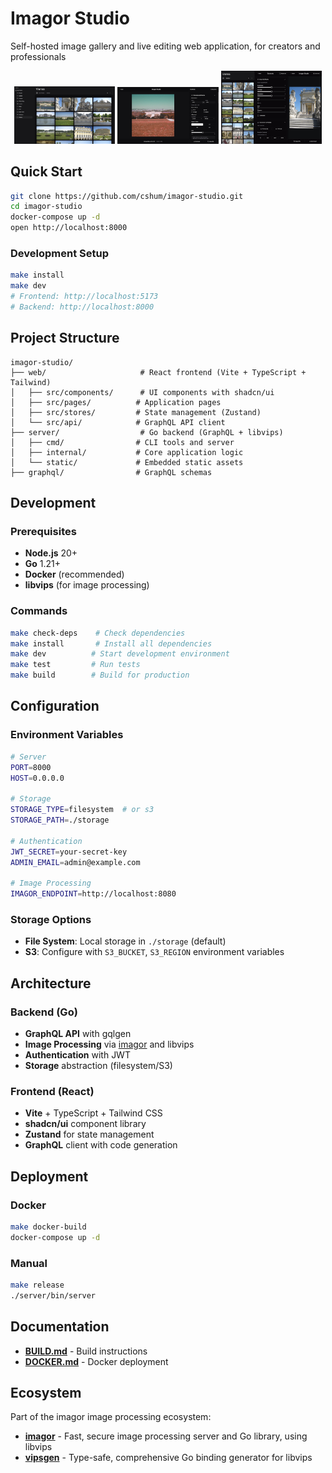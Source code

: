 # Imagor Studio

Self-hosted image gallery and live editing web application, for creators and professionals

<div align="center">
  <img src="assets/gallery.jpg" alt="Gallery" width="32%" />
  <img src="assets/editor.jpg" alt="Editor" width="32%" />
  <img src="assets/mobile.jpg" alt="Mobile" width="32%" />
</div>

## Quick Start

```bash
git clone https://github.com/cshum/imagor-studio.git
cd imagor-studio
docker-compose up -d
open http://localhost:8000
```

### Development Setup

```bash
make install
make dev
# Frontend: http://localhost:5173
# Backend: http://localhost:8000
```

## Project Structure

```
imagor-studio/
├── web/                     # React frontend (Vite + TypeScript + Tailwind)
│   ├── src/components/      # UI components with shadcn/ui
│   ├── src/pages/          # Application pages
│   ├── src/stores/         # State management (Zustand)
│   └── src/api/            # GraphQL API client
├── server/                  # Go backend (GraphQL + libvips)
│   ├── cmd/                # CLI tools and server
│   ├── internal/           # Core application logic
│   └── static/             # Embedded static assets
├── graphql/                # GraphQL schemas
```

## Development

### Prerequisites

- **Node.js** 20+
- **Go** 1.21+
- **Docker** (recommended)
- **libvips** (for image processing)

### Commands

```bash
make check-deps    # Check dependencies
make install       # Install all dependencies
make dev          # Start development environment
make test         # Run tests
make build        # Build for production
```

## Configuration

### Environment Variables

```bash
# Server
PORT=8000
HOST=0.0.0.0

# Storage
STORAGE_TYPE=filesystem  # or s3
STORAGE_PATH=./storage

# Authentication
JWT_SECRET=your-secret-key
ADMIN_EMAIL=admin@example.com

# Image Processing
IMAGOR_ENDPOINT=http://localhost:8080
```

### Storage Options

- **File System**: Local storage in `./storage` (default)
- **S3**: Configure with `S3_BUCKET`, `S3_REGION` environment variables

## Architecture

### Backend (Go)
- **GraphQL API** with gqlgen
- **Image Processing** via [imagor](https://github.com/cshum/imagor) and libvips
- **Authentication** with JWT
- **Storage** abstraction (filesystem/S3)

### Frontend (React)
- **Vite** + TypeScript + Tailwind CSS
- **shadcn/ui** component library
- **Zustand** for state management
- **GraphQL** client with code generation

## Deployment

### Docker

```bash
make docker-build
docker-compose up -d
```

### Manual

```bash
make release
./server/bin/server
```

## Documentation

- **[BUILD.md](BUILD.md)** - Build instructions
- **[DOCKER.md](DOCKER.md)** - Docker deployment

## Ecosystem

Part of the imagor image processing ecosystem:
- **[imagor](https://github.com/cshum/imagor)** - Fast, secure image processing server and Go library, using libvips
- **[vipsgen](https://github.com/cshum/vipsgen)** - Type-safe, comprehensive Go binding generator for libvips
